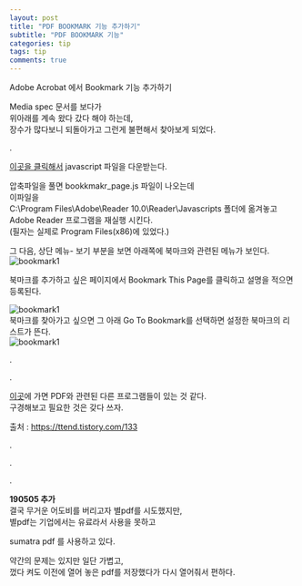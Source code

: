 ```yaml
---
layout: post
title: "PDF BOOKMARK 기능 추가하기"
subtitle: "PDF BOOKMARK 기능"
categories: tip
tags: tip
comments: true
---
```



Adobe Acrobat 에서 Bookmark 기능 추가하기


Media spec 문서를 보다가  
위아래를 계속 왔다 갔다 해야 하는데,  
장수가 많다보니 되돌아가고 그런게 불편해서 찾아보게 되었다.

.



[이곳을 클릭해서](http://www.pdfhacks.com/bookmark_page/) javascript 파일을 다운받는다.  

압축파일을 풀면 bookkmakr_page.js 파일이 나오는데  
이파일을  
C:\Program Files\Adobe\Reader 10.0\Reader\Javascripts 폴더에 옮겨놓고 Adobe Reader 프로그램을 재실행 시킨다.  
(필자는 실제로 Program Files(x86)에 있었다.)

그 다음, 상단 메뉴- 보기 부분을 보면 아래쪽에 북마크와 관련된 메뉴가 보인다.  
![bookmark1](https://bleetoteelb.github.io/assets/img/bookmark1.JPG)  

북마크를 추가하고 싶은 페이지에서 Bookmark This Page를 클릭하고 설명을 적으면 등록된다.  

![bookmark1](https://bleetoteelb.github.io/assets/img/bookmark2.JPG)  
북마크를 찾아가고 싶으면 그 아래 Go To Bookmark를 선택하면 설정한 북마크의 리스트가 뜬다.  
![bookmark1](https://bleetoteelb.github.io/assets/img/bookmark3.JPG)  



.  

.  

[이곳](http://www.pdfhacks.com/)에 가면 PDF와 관련된 다른 프로그램들이 있는 것 같다.  
구경해보고 필요한 것은 갖다 쓰자.  

출처 : https://ttend.tistory.com/133

.  

.  

.  

__190505 추가__  
결국 무거운 어도비를 버리고자 별pdf를 시도했지만,  
별pdf는 기업에서는 유료라서 사용을 못하고

sumatra pdf 를 사용하고 있다.  


약간의 문제는 있지만 일단 가볍고,  
껐다 켜도 이전에 열어 놓은 pdf를 저장했다가 다시 열어줘서 편하다.